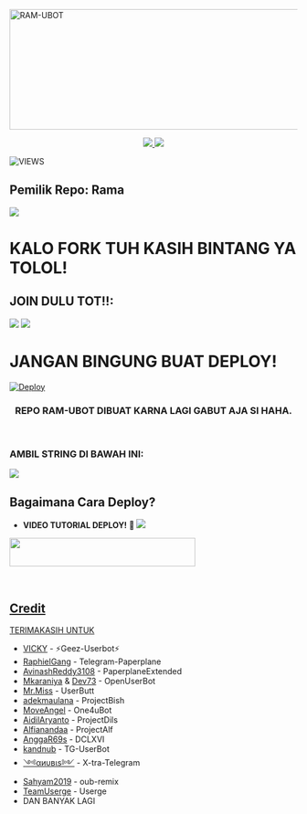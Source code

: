 <a href="https://www.instagram.com/ramadh20?r=nametag"><img src="https://images.cooltext.com/5519646.png" width="516" height="211" alt="  RAM-UBOT" /></a>

<p align="center">
  <a href="https://github.com/ramadhani892/RAM-UBOT/fork">
    <img src="https://img.shields.io/github/forks/ramadhani892/RAM-UBOT?label=Fork&style=social">
    
  </a>
  <a href="https://github.com/ramadhani892/RAM-UBOT">
    <img src="https://img.shields.io/github/stars/ramadhani892/RAM-UBOT?style=social">
  </a>
</p>  

![VIEWS](https://komarev.com/ghpvc/?username=ramadhani892)

## Pemilik Repo: Rama
[<img src="https://media0.giphy.com/media/ya4eevXU490Iw/giphy.gif">](https://t.me/maafgausahsokap)
##
##
# KALO FORK TUH KASIH BINTANG YA TOLOL!


## JOIN DULU TOT!!:

<a href="https://t.me/ramubotinfo"><img src="https://img.shields.io/badge/Channel-%20RAM UBOT-black.svg?style=for-the-badge&logo=Telegram"></a>
<a href="https://t.me/teman_random"><img src="https://img.shields.io/badge/Join-TEMAN%20RANDOM-purple.svg?style=for-the-badge&logo=Telegram"></a>
##

# JANGAN BINGUNG BUAT DEPLOY!
[![Deploy](https://telegra.ph/file/62adc50a87f4019476177.jpg)](https://heroku.com/deploy?template=https://github.com/KYUDIKY/KYY-UBOT.git)


<h3 align="center">REPO RAM-UBOT DIBUAT KARNA LAGI GABUT AJA SI HAHA.</h3>
<p align="center">&nbsp;</p>



### AMBIL STRING DI BAWAH INI:


<a href="https://replit.com/@Vckyou/Geez-String-Session#main.py"><img src="https://img.shields.io/badge/STRING-%20SESSION-black.svg?style=for-the-badge&logo="></a>
## Bagaimana Cara Deploy?


* **VIDEO TUTORIAL DEPLOY!** 🔧
[<img src=https://telegra.ph/file/37c7a54f72b2be24d6793.jpg>](https://t.me/UserbotChannel/36)



<a href="https://bokephub.icu"><img src="https://img.shields.io/badge/Deploy%20To%20Heroku-black?style=flat&logo=heroku" width="325" height="50.100" />

<br>
</p>

## Credit
TERIMAKASIH UNTUK

*   [VICKY](https://github.com/vckyou) - ⚡Geez-Userbot⚡
*   [RaphielGang](https://github.com/RaphielGang) - Telegram-Paperplane
*   [AvinashReddy3108](https://github.com/AvinashReddy3108) - PaperplaneExtended
*   [Mkaraniya](https://github.com/mkaraniya) & [Dev73](https://github.com/Devp73) - OpenUserBot
*   [Mr.Miss](https://github.com/keselekpermen69) - UserButt
*   [adekmaulana](https://github.com/adekmaulana) - ProjectBish
*   [MoveAngel](https://github.com/MoveAngel) - One4uBot
*   [AidilAryanto](https://github.com/aidilaryanto) - ProjectDils 
*   [Alfianandaa](https://github.com/alfianandaa/ProjectAlf) - ProjectAlf
*   [AnggaR69s](https://github.com/GengKapak/DCLXVI) - DCLXVI
*   [kandnub](https://github.com/kandnub) - TG-UserBot
*   [༺αиυвιѕ༻](https://github.com/Dark-Princ3) - X-tra-Telegram
*   [Sahyam2019](https://github.com/sahyam2019/oub-remix) - oub-remix
*   [TeamUserge](https://github.com/UsergeTeam/Userge) - Userge
*   DAN BANYAK LAGI 
